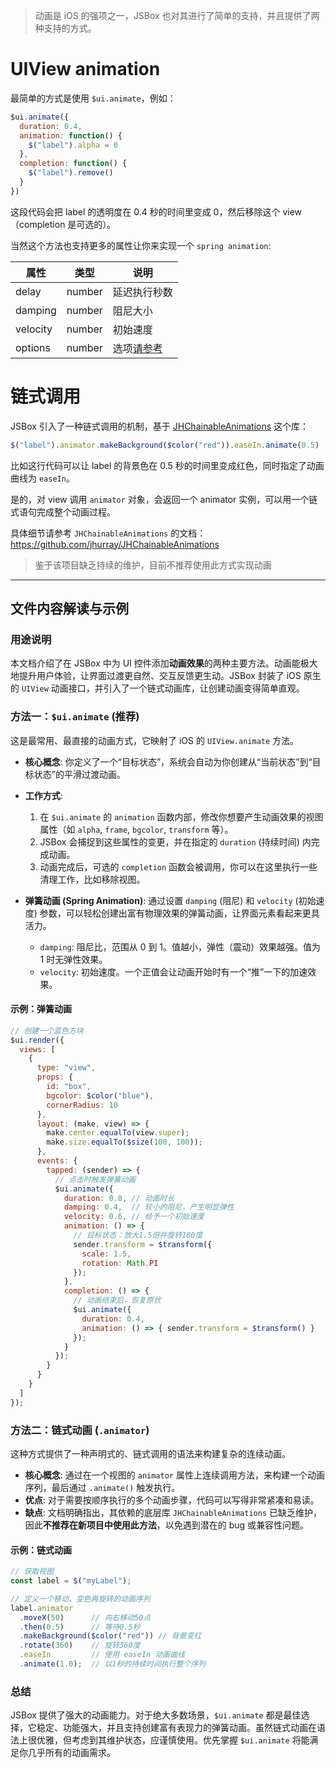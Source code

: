 > 动画是 iOS 的强项之一，JSBox 也对其进行了简单的支持，并且提供了两种支持的方式。

# UIView animation

最简单的方式是使用 `$ui.animate`，例如：

```js
$ui.animate({
  duration: 0.4,
  animation: function() {
    $("label").alpha = 0
  },
  completion: function() {
    $("label").remove()
  }
})
```

这段代码会把 label 的透明度在 0.4 秒的时间里变成 0，然后移除这个 view（completion 是可选的）。

当然这个方法也支持更多的属性让你来实现一个 `spring animation`:

属性 | 类型 | 说明
---|---|---
delay | number | 延迟执行秒数
damping | number | 阻尼大小
velocity | number | 初始速度
options | number | 选项[请参考](https://developer.apple.com/documentation/uikit/uiviewanimationoptions)

# 链式调用

JSBox 引入了一种链式调用的机制，基于 [JHChainableAnimations](https://github.com/jhurray/JHChainableAnimations) 这个库：

```js
$("label").animator.makeBackground($color("red")).easeIn.animate(0.5)
```

比如这行代码可以让 label 的背景色在 0.5 秒的时间里变成红色，同时指定了动画曲线为 `easeIn`。

是的，对 view 调用 `animator` 对象，会返回一个 animator 实例，可以用一个链式语句完成整个动画过程。

具体细节请参考 `JHChainableAnimations` 的文档：https://github.com/jhurray/JHChainableAnimations

> 鉴于该项目缺乏持续的维护，目前不推荐使用此方式实现动画

---

## 文件内容解读与示例

### 用途说明

本文档介绍了在 JSBox 中为 UI 控件添加**动画效果**的两种主要方法。动画能极大地提升用户体验，让界面过渡更自然、交互反馈更生动。JSBox 封装了 iOS 原生的 `UIView` 动画接口，并引入了一个链式动画库，让创建动画变得简单直观。

### 方法一：`$ui.animate` (推荐)

这是最常用、最直接的动画方式，它映射了 iOS 的 `UIView.animate` 方法。

-   **核心概念**: 你定义了一个“目标状态”，系统会自动为你创建从“当前状态”到“目标状态”的平滑过渡动画。
-   **工作方式**: 
    1.  在 `$ui.animate` 的 `animation` 函数内部，修改你想要产生动画效果的视图属性（如 `alpha`, `frame`, `bgcolor`, `transform` 等）。
    2.  JSBox 会捕捉到这些属性的变更，并在指定的 `duration` (持续时间) 内完成动画。
    3.  动画完成后，可选的 `completion` 函数会被调用，你可以在这里执行一些清理工作，比如移除视图。

-   **弹簧动画 (Spring Animation)**: 通过设置 `damping` (阻尼) 和 `velocity` (初始速度) 参数，可以轻松创建出富有物理效果的弹簧动画，让界面元素看起来更具活力。
    -   `damping`: 阻尼比，范围从 0 到 1。值越小，弹性（震动）效果越强。值为 1 时无弹性效果。
    -   `velocity`: 初始速度。一个正值会让动画开始时有一个“推”一下的加速效果。

#### 示例：弹簧动画

```javascript
// 创建一个蓝色方块
$ui.render({
  views: [
    {
      type: "view",
      props: {
        id: "box",
        bgcolor: $color("blue"),
        cornerRadius: 10
      },
      layout: (make, view) => {
        make.center.equalTo(view.super);
        make.size.equalTo($size(100, 100));
      },
      events: {
        tapped: (sender) => {
          // 点击时触发弹簧动画
          $ui.animate({
            duration: 0.8, // 动画时长
            damping: 0.4,  // 较小的阻尼，产生明显弹性
            velocity: 0.6, // 给予一个初始速度
            animation: () => {
              // 目标状态：放大1.5倍并旋转180度
              sender.transform = $transform({ 
                scale: 1.5, 
                rotation: Math.PI 
              });
            },
            completion: () => {
              // 动画结束后，恢复原状
              $ui.animate({
                duration: 0.4,
                animation: () => { sender.transform = $transform() }
              });
            }
          });
        }
      }
    }
  ]
});
```

### 方法二：链式动画 (`.animator`)

这种方式提供了一种声明式的、链式调用的语法来构建复杂的连续动画。

-   **核心概念**: 通过在一个视图的 `animator` 属性上连续调用方法，来构建一个动画序列，最后通过 `.animate()` 触发执行。
-   **优点**: 对于需要按顺序执行的多个动画步骤，代码可以写得非常紧凑和易读。
-   **缺点**: 文档明确指出，其依赖的底层库 `JHChainableAnimations` 已缺乏维护，因此**不推荐在新项目中使用此方法**，以免遇到潜在的 bug 或兼容性问题。

#### 示例：链式动画

```javascript
// 获取视图
const label = $("myLabel");

// 定义一个移动、变色再旋转的动画序列
label.animator
  .moveX(50)      // 向右移动50点
  .then(0.5)      // 等待0.5秒
  .makeBackground($color("red")) // 背景变红
  .rotate(360)    // 旋转360度
  .easeIn         // 使用 easeIn 动画曲线
  .animate(1.0);  // 以1秒的持续时间执行整个序列
```

### 总结

JSBox 提供了强大的动画能力。对于绝大多数场景，`$ui.animate` 都是最佳选择，它稳定、功能强大，并且支持创建富有表现力的弹簧动画。虽然链式动画在语法上很优雅，但考虑到其维护状态，应谨慎使用。优先掌握 `$ui.animate` 将能满足你几乎所有的动画需求。